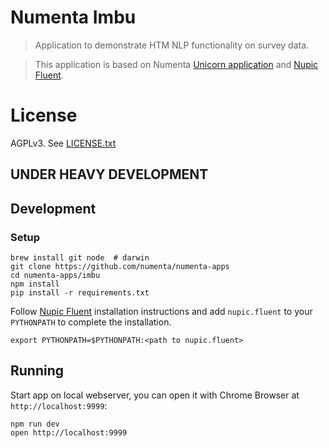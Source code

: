 # Numenta Imbu

> Application to demonstrate HTM NLP functionality on survey data.

>This application is based on Numenta [Unicorn application](https://github.com/numenta/numenta-apps/tree/master/unicorn) and  [Nupic Fluent](https://github.com/numenta/nupic.fluent).

# License

  AGPLv3. See [LICENSE.txt](LICENSE.txt)

## UNDER HEAVY DEVELOPMENT

## Development

### Setup

```shell
brew install git node  # darwin
git clone https://github.com/numenta/numenta-apps
cd numenta-apps/imbu
npm install
pip install -r requirements.txt
```

Follow [Nupic Fluent](https://github.com/numenta/nupic.fluent#installation) installation instructions and add `nupic.fluent` to your `PYTHONPATH` to complete the installation.

```shell
export PYTHONPATH=$PYTHONPATH:<path to nupic.fluent>
```

## Running

Start app on local webserver, you can open it with Chrome Browser
at `http://localhost:9999`:

```shell
npm run dev
open http://localhost:9999
```
